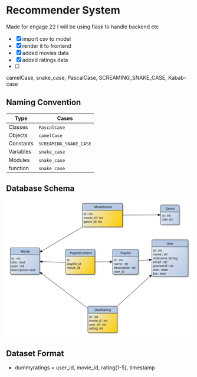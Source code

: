 # Recommender System  
Made for engage 22
I will be using flask to handle backend etc

- [x] import csv to model
- [x] render it to frontend
- [x] added movies data
- [x] added ratings data
- [ ] 

camelCase, snake_case, PascalCase, SCREAMING_SNAKE_CASE, Kabab-case

## Naming Convention
| Type | Cases |
|------|-------|
| Classes | `PascalCase` |
| Objects | `camelCase` |
| Constants | `SCREAMING_SNAKE_CASE` |
| Variables | `snake_case` |
| Modules | `snake_case` |
| function | `snake_case` |

## Database Schema
![](/server/database_schema.svg)

## Dataset Format
- dummyratings = user_id, movie_id, rating(1-5), timestamp